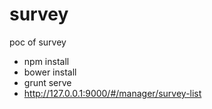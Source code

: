survey
======

poc of survey


- npm install
- bower install
- grunt serve
- http://127.0.0.1:9000/#/manager/survey-list
